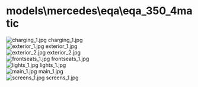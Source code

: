 <h1>models\mercedes\eqa\eqa_350_4matic</h1>
<div class="container text-center">
<div class="row">
<div class="col col-lg-2 col-6">
<img src="https://media.evkx.net/multimedia/models/mercedes/eqa/eqa_350_4matic/charging_1_xst.jpg" class="img-thumbnail" alt="charging_1.jpg">
charging_1.jpg
</div>
<div class="col col-lg-2 col-6">
<img src="https://media.evkx.net/multimedia/models/mercedes/eqa/eqa_350_4matic/exterior_1_xst.jpg" class="img-thumbnail" alt="exterior_1.jpg">
exterior_1.jpg
</div>
<div class="col col-lg-2 col-6">
<img src="https://media.evkx.net/multimedia/models/mercedes/eqa/eqa_350_4matic/exterior_2_xst.jpg" class="img-thumbnail" alt="exterior_2.jpg">
exterior_2.jpg
</div>
<div class="col col-lg-2 col-6">
<img src="https://media.evkx.net/multimedia/models/mercedes/eqa/eqa_350_4matic/frontseats_1_xst.jpg" class="img-thumbnail" alt="frontseats_1.jpg">
frontseats_1.jpg
</div>
<div class="col col-lg-2 col-6">
<img src="https://media.evkx.net/multimedia/models/mercedes/eqa/eqa_350_4matic/lights_1_xst.jpg" class="img-thumbnail" alt="lights_1.jpg">
lights_1.jpg
</div>
<div class="col col-lg-2 col-6">
<img src="https://media.evkx.net/multimedia/models/mercedes/eqa/eqa_350_4matic/main_1_xst.jpg" class="img-thumbnail" alt="main_1.jpg">
main_1.jpg
</div>
<div class="col col-lg-2 col-6">
<img src="https://media.evkx.net/multimedia/models/mercedes/eqa/eqa_350_4matic/screens_1_xst.jpg" class="img-thumbnail" alt="screens_1.jpg">
screens_1.jpg
</div>
</div>
</div>
